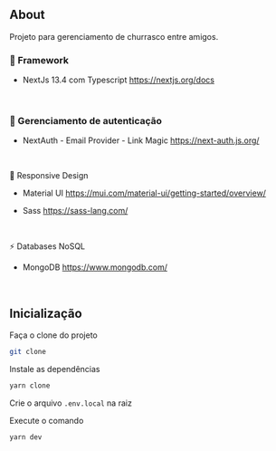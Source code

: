 ## About

Projeto para gerenciamento de churrasco entre amigos.

### 🚀 Framework

- NextJs 13.4 com Typescript
  https://nextjs.org/docs

<br>

### 🔐 Gerenciamento de autenticação

- NextAuth - Email Provider - Link Magic
  https://next-auth.js.org/

<br>

🎨 Responsive Design

- Material UI
  https://mui.com/material-ui/getting-started/overview/

- Sass
  https://sass-lang.com/

<br>

⚡ Databases NoSQL

- MongoDB
  https://www.mongodb.com/

  <br>

## Inicialização

Faça o clone do projeto

```bash
git clone
```

Instale as dependências

```bash
yarn clone
```

Crie o arquivo `.env.local` na raiz

Execute o comando

```bash
yarn dev
```
